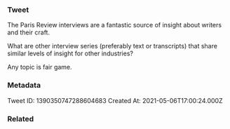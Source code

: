 ### Tweet
The Paris Review interviews are a fantastic source of insight about writers and their craft. 

What are other interview series (preferably text or transcripts) that share similar levels of insight for other industries? 

Any topic is fair game.

### Metadata
Tweet ID: 1390350747288604683
Created At: 2021-05-06T17:00:24.000Z

### Related

